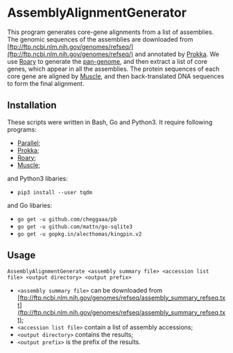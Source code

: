 # AssemblyAlignmentGenerator
This program generates core-gene alignments from a list of assemblies. The genomic sequences of the assemblies are downloaded from [ftp://ftp.ncbi.nlm.nih.gov/genomes/refseq/](ftp://ftp.ncbi.nlm.nih.gov/genomes/refseq/) and annotated by [Prokka](https://github.com/tseemann/prokka). We use [Roary](https://github.com/sanger-pathogens/Roary) to generate the [pan-genome](https://en.wikipedia.org/wiki/Pan-genome), and then extract a list of core genes, which appear in all the assemblies. The protein sequences of each core gene are aligned by [Muscle](https://www.drive5.com/muscle), and then back-translated DNA sequences to form the final alignment.

## Installation
These scripts were written in Bash, Go and Python3. It require following programs:
* [Parallel](https://www.gnu.org/software/parallel/);
* [Prokka](https://github.com/tseemann/prokka);
* [Roary](https://github.com/sanger-pathogens/Roary);
* [Muscle](https://www.drive5.com/muscle);

and Python3 libaries:
* `pip3 install --user tqdm`

and Go libaries:
* `go get -u github.com/cheggaaa/pb`
* `go get -u github.com/mattn/go-sqlite3`
* `go get -u gopkg.in/alecthomas/kingpin.v2`

## Usage
`AssemblyAlignmentGenerate <assembly summary file> <accession list file> <output directory> <output prefix>`
  * `<assembly summary file>` can be downloaded from [ftp://ftp.ncbi.nlm.nih.gov/genomes/refseq/assembly_summary_refseq.txt](ftp://ftp.ncbi.nlm.nih.gov/genomes/refseq/assembly_summary_refseq.txt);
  * `<accession list file>` contain a list of assembly accessions;
  * `<output directory>` contains the results;
  * `<output prefix>` is the prefix of the results.
